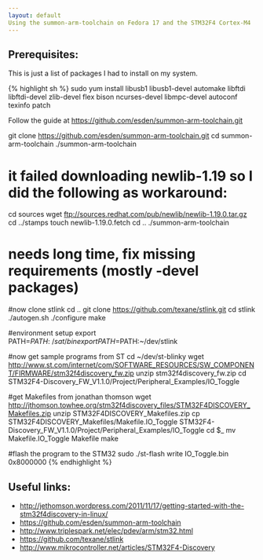 ```yaml
---
layout: default
Using the summon-arm-toolchain on Fedora 17 and the STM32F4 Cortex-M4
---
```


## Prerequisites:
This is just a list of packages I had to install on my system.

{% highlight sh %}
sudo yum install libusb1 libusb1-devel automake libftdi libftdi-devel zlib-devel flex bison ncurses-devel libmpc-devel autoconf texinfo patch


Follow the guide at https://github.com/esden/summon-arm-toolchain.git

git clone https://github.com/esden/summon-arm-toolchain.git
cd summon-arm-toolchain
./summon-arm-toolchain
# it failed downloading newlib-1.19 so I did the following as workaround:
cd sources
wget ftp://sources.redhat.com/pub/newlib/newlib-1.19.0.tar.gz
cd ../stamps
touch newlib-1.19.0.fetch
cd ..
./summon-arm-toolchain
# needs long time, fix missing requirements (mostly -devel packages)

#now clone stlink
cd ..
git clone https://github.com/texane/stlink.git
cd stlink
./autogen.sh
./configure
make

#environment setup
export PATH=$PATH:~/sat/bin
export PATH=$PATH:~/dev/stlink

#now get sample programs from ST
cd ~/dev/st-blinky
wget http://www.st.com/internet/com/SOFTWARE_RESOURCES/SW_COMPONENT/FIRMWARE/stm32f4discovery_fw.zip
unzip stm32f4discovery_fw.zip
cd STM32F4-Discovery_FW_V1.1.0/Project/Peripheral_Examples/IO_Toggle

#get Makefiles from jonathan thomson
wget http://jthomson.towhee.org/stm32f4discovery_files/STM32F4DISCOVERY_Makefiles.zip
unzip STM32F4DISCOVERY_Makefiles.zip
cp STM32F4DISCOVERY_Makefiles/Makefile.IO_Toggle STM32F4-Discovery_FW_V1.1.0/Project/Peripheral_Examples/IO_Toggle
cd $_
mv Makefile.IO_Toggle Makefile
make

#flash the program to the STM32
sudo ./st-flash write IO_Toggle.bin 0x8000000
{% endhighlight %}

## Useful links: 

 * http://jethomson.wordpress.com/2011/11/17/getting-started-with-the-stm32f4discovery-in-linux/
 * https://github.com/esden/summon-arm-toolchain
 * http://www.triplespark.net/elec/pdev/arm/stm32.html
 * https://github.com/texane/stlink
 * http://www.mikrocontroller.net/articles/STM32F4-Discovery
